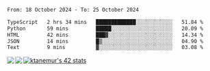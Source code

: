 <!--START_SECTION:waka-->

```txt
From: 18 October 2024 - To: 25 October 2024

TypeScript   2 hrs 34 mins   █████████████░░░░░░░░░░░░   51.84 %
Python       59 mins         █████░░░░░░░░░░░░░░░░░░░░   20.09 %
HTML         42 mins         ███▓░░░░░░░░░░░░░░░░░░░░░   14.34 %
JSON         14 mins         █▒░░░░░░░░░░░░░░░░░░░░░░░   04.90 %
Text         9 mins          ▓░░░░░░░░░░░░░░░░░░░░░░░░   03.08 %
```

<!--END_SECTION:waka-->
<a href="https://github.com/anuraghazra/github-readme-stats">
  <img align="left" src="https://github-readme-stats.vercel.app/api?username=Tanesan&count_private=true&show_icons=true" />
<img align="left" src="https://github-readme-stats.vercel.app/api/top-langs/?username=Tanesan" />
</a>

[![ktanemur's 42 stats](https://badge42.vercel.app/api/v2/cl1wslf6s002109l771rng2w8/stats?cursusId=21&coalitionId=62)](https://github.com/JaeSeoKim/badge42)

